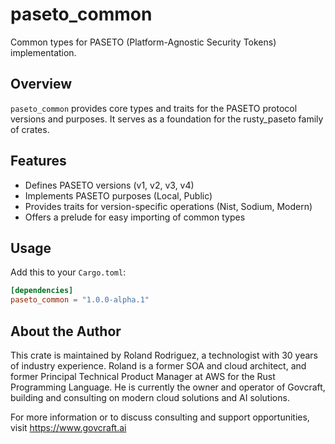 # paseto_common

Common types for PASETO (Platform-Agnostic Security Tokens) implementation.

## Overview

`paseto_common` provides core types and traits for the PASETO protocol versions and purposes. It serves as a foundation
for the rusty_paseto family of crates.

## Features

- Defines PASETO versions (v1, v2, v3, v4)
- Implements PASETO purposes (Local, Public)
- Provides traits for version-specific operations (Nist, Sodium, Modern)
- Offers a prelude for easy importing of common types

## Usage

Add this to your `Cargo.toml`:

```toml
[dependencies]
paseto_common = "1.0.0-alpha.1"
```

## About the Author

This crate is maintained by Roland Rodriguez, a technologist with 30 years of industry experience. Roland is a former
SOA and cloud architect, and former Principal Technical Product Manager at AWS for the Rust Programming Language. He is
currently the owner and operator of Govcraft, building and consulting on modern cloud solutions and AI solutions.

For more information or to discuss consulting and support opportunities, visit https://www.govcraft.ai